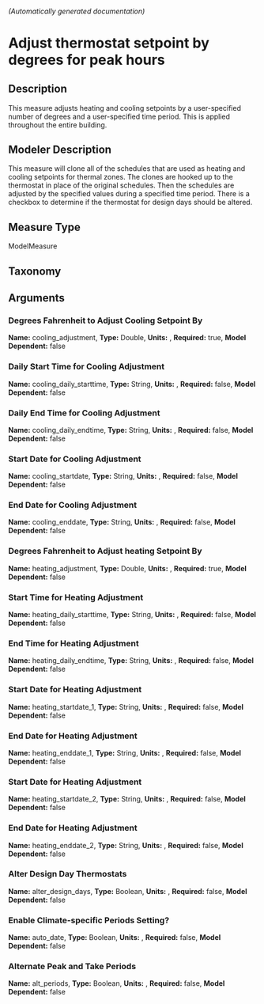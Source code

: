 

###### (Automatically generated documentation)

# Adjust thermostat setpoint by degrees for peak hours

## Description
This measure adjusts heating and cooling setpoints by a user-specified number of degrees and a user-specified time period. This is applied throughout the entire building.

## Modeler Description
This measure will clone all of the schedules that are used as heating and cooling setpoints for thermal zones. The clones are hooked up to the thermostat in place of the original schedules. Then the schedules are adjusted by the specified values during a specified time period. There is a checkbox to determine if the thermostat for design days should be altered.

## Measure Type
ModelMeasure

## Taxonomy


## Arguments


### Degrees Fahrenheit to Adjust Cooling Setpoint By

**Name:** cooling_adjustment,
**Type:** Double,
**Units:** ,
**Required:** true,
**Model Dependent:** false

### Daily Start Time for Cooling Adjustment

**Name:** cooling_daily_starttime,
**Type:** String,
**Units:** ,
**Required:** false,
**Model Dependent:** false

### Daily End Time for Cooling Adjustment

**Name:** cooling_daily_endtime,
**Type:** String,
**Units:** ,
**Required:** false,
**Model Dependent:** false

### Start Date for Cooling Adjustment

**Name:** cooling_startdate,
**Type:** String,
**Units:** ,
**Required:** false,
**Model Dependent:** false

### End Date for Cooling Adjustment

**Name:** cooling_enddate,
**Type:** String,
**Units:** ,
**Required:** false,
**Model Dependent:** false

### Degrees Fahrenheit to Adjust heating Setpoint By

**Name:** heating_adjustment,
**Type:** Double,
**Units:** ,
**Required:** true,
**Model Dependent:** false

### Start Time for Heating Adjustment

**Name:** heating_daily_starttime,
**Type:** String,
**Units:** ,
**Required:** false,
**Model Dependent:** false

### End Time for Heating Adjustment

**Name:** heating_daily_endtime,
**Type:** String,
**Units:** ,
**Required:** false,
**Model Dependent:** false

### Start Date for Heating Adjustment

**Name:** heating_startdate_1,
**Type:** String,
**Units:** ,
**Required:** false,
**Model Dependent:** false

### End Date for Heating Adjustment

**Name:** heating_enddate_1,
**Type:** String,
**Units:** ,
**Required:** false,
**Model Dependent:** false

### Start Date for Heating Adjustment

**Name:** heating_startdate_2,
**Type:** String,
**Units:** ,
**Required:** false,
**Model Dependent:** false

### End Date for Heating Adjustment

**Name:** heating_enddate_2,
**Type:** String,
**Units:** ,
**Required:** false,
**Model Dependent:** false

### Alter Design Day Thermostats

**Name:** alter_design_days,
**Type:** Boolean,
**Units:** ,
**Required:** false,
**Model Dependent:** false

### Enable Climate-specific Periods Setting?

**Name:** auto_date,
**Type:** Boolean,
**Units:** ,
**Required:** false,
**Model Dependent:** false

### Alternate Peak and Take Periods

**Name:** alt_periods,
**Type:** Boolean,
**Units:** ,
**Required:** false,
**Model Dependent:** false




